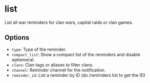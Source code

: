 # list

List all war reminders for clan wars, capital raids or clan games.

## Options

* `type`: Type of the reminder.
* `compact_list`: Show a compact list of the reminders and disable ephemeral.
* `clans`: Clan tags or aliases to filter clans.
* `channel`: Reminder channel for the notification.
* `reminder_id`: List a reminder by ID (do /reminders list to get the ID)
